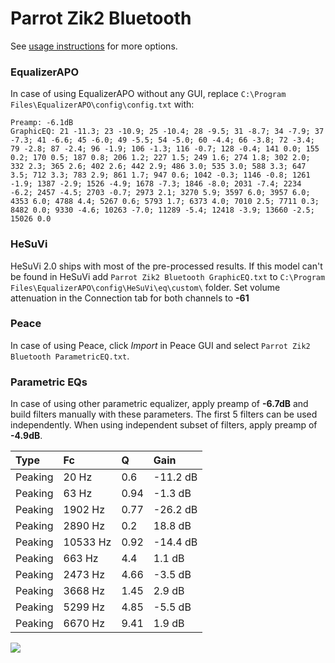 # Parrot Zik2 Bluetooth
See [usage instructions](https://github.com/jaakkopasanen/AutoEq#usage) for more options.

### EqualizerAPO
In case of using EqualizerAPO without any GUI, replace `C:\Program Files\EqualizerAPO\config\config.txt`
with:
```
Preamp: -6.1dB
GraphicEQ: 21 -11.3; 23 -10.9; 25 -10.4; 28 -9.5; 31 -8.7; 34 -7.9; 37 -7.3; 41 -6.6; 45 -6.0; 49 -5.5; 54 -5.0; 60 -4.4; 66 -3.8; 72 -3.4; 79 -2.8; 87 -2.4; 96 -1.9; 106 -1.3; 116 -0.7; 128 -0.4; 141 0.0; 155 0.2; 170 0.5; 187 0.8; 206 1.2; 227 1.5; 249 1.6; 274 1.8; 302 2.0; 332 2.3; 365 2.6; 402 2.6; 442 2.9; 486 3.0; 535 3.0; 588 3.3; 647 3.5; 712 3.3; 783 2.9; 861 1.7; 947 0.6; 1042 -0.3; 1146 -0.8; 1261 -1.9; 1387 -2.9; 1526 -4.9; 1678 -7.3; 1846 -8.0; 2031 -7.4; 2234 -6.2; 2457 -4.5; 2703 -0.7; 2973 2.1; 3270 5.9; 3597 6.0; 3957 6.0; 4353 6.0; 4788 4.4; 5267 0.6; 5793 1.7; 6373 4.0; 7010 2.5; 7711 0.3; 8482 0.0; 9330 -4.6; 10263 -7.0; 11289 -5.4; 12418 -3.9; 13660 -2.5; 15026 0.0
```

### HeSuVi
HeSuVi 2.0 ships with most of the pre-processed results. If this model can't be found in HeSuVi add
`Parrot Zik2 Bluetooth GraphicEQ.txt` to `C:\Program Files\EqualizerAPO\config\HeSuVi\eq\custom\` folder.
Set volume attenuation in the Connection tab for both channels to **-61**

### Peace
In case of using Peace, click *Import* in Peace GUI and select `Parrot Zik2 Bluetooth ParametricEQ.txt`.

### Parametric EQs
In case of using other parametric equalizer, apply preamp of **-6.7dB** and build filters manually
with these parameters. The first 5 filters can be used independently.
When using independent subset of filters, apply preamp of **-4.9dB**.

| Type    | Fc       |    Q | Gain     |
|:--------|:---------|:-----|:---------|
| Peaking | 20 Hz    | 0.6  | -11.2 dB |
| Peaking | 63 Hz    | 0.94 | -1.3 dB  |
| Peaking | 1902 Hz  | 0.77 | -26.2 dB |
| Peaking | 2890 Hz  | 0.2  | 18.8 dB  |
| Peaking | 10533 Hz | 0.92 | -14.4 dB |
| Peaking | 663 Hz   | 4.4  | 1.1 dB   |
| Peaking | 2473 Hz  | 4.66 | -3.5 dB  |
| Peaking | 3668 Hz  | 1.45 | 2.9 dB   |
| Peaking | 5299 Hz  | 4.85 | -5.5 dB  |
| Peaking | 6670 Hz  | 9.41 | 1.9 dB   |

![](https://raw.githubusercontent.com/jaakkopasanen/AutoEq/master/results/innerfidelity/sbaf-serious/Parrot%20Zik2%20Bluetooth/Parrot%20Zik2%20Bluetooth.png)